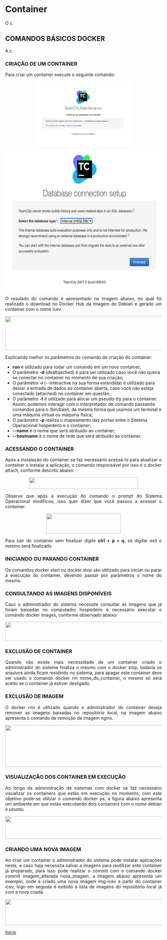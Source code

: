 # Container
<p align="justify">O c.</p>

## COMANDOS BÁSICOS DOCKER

<p align="justify">A c.</p>

### CRIAÇÃO DE UM CONTAINER

<p align="justify">Para criar um container execute o seguinte comando:</p> 

<p align="center"><img src="images/1.png"  width="300" height="208" align="middle"/></p>

<p align="center"><img src="images/2.png"  width="600" height="450" align="middle"/></p>

<p align="justify">O resulado do comando é apresentado na imagem abaixo, no qual foi realizado o download no Docker Hub da imagem do Debian e gerado um container com o nome icev</p>

<p align="center"><img src="images/admin-docker/docker-run.png"  width="700" height="109" align="middle"/></p>

<p align="justify">Explicando melhor os parâmetros do comando de criação do container:</p>

* <b>run</b> é utilizado para rodar um comando em um novo container;
* O parâmetro <b>-d</b> (deattaached) é para ser utilizado caso você não queira se conectar no container no momento de sua criação;
* O parâmetro <b>-i</b> (--interactive na sua forma estendida) é utilizado para deixar a entrada de dados ao container aberta, caso você não esteja conectado (attached) no container em questão;
* O parâmetro <b>-t</b> é utilizado para alocar um pseudo-tty para o container. Assim, podemos interagir com o interpretador de comando passando comandos para o /bin/bash, da mesma forma que usamos um terminal e uma máquina virtual ou máquina física;
* O parâmetro <b>-p</b> realiza o mapeamento das portas entre o Sistema Operacional hospedeiro e o container;
* <b>--name</b> é o nome que será atribuído ao container;
* <b>--hostname</b> é o nome de rede que será atribuído ao container.

### ACESSANDO O CONTAINER

<p align="justify">Após a instalação do container se faz necessário acessá-lo para atualizar o container o instalar a aplicação, o comando  responsável por isso é o docker attach, conforme descrito abaixo:</p>


<p align="center"><img src="images/admin-docker/docker-attach.png"  width="350" height="37" align="middle"/></p>



<p align="justify">Observe que após a execução do comando o prompt do Sistema Operacional modificou, isso quer dizer que você passou a acessar o container.</p>


<p align="center"><img src="images/important.png"  width="240" height="64" align="middle"/></p>

<p align="justify">Para sair do container sem finalizar digite <b>ctrl + p + q</b>, se digitar exit o mesmo será finalizado</p>

### INICIANDO OU PARANDO CONTAINER

<p align="justify">Os comandos docker start ou docker stop são utilizado para iniciar ou parar a execução do container, devendo passar por parâmetros o nome do mesmo.</P>

### CONSULTANDO AS IMAGENS DISPONÍVEIS

<p align="justify">Caso o administrador do sistema necessite consultar as imagens que já foram baixadas no computador hospedeiro é necessário executar o comando docker images, conforme observado abaixo:</p>

<p align="center"><img src="images/admin-docker/docker-images.png"  width="600" height="61" align="middle"/></p>

### EXCLUSÃO DE CONTAINER

<p align="justify">Quando não existe mais necessidade de um container criado o administrador do sistema finaliza o mesmo com o docker stop, todavia os arquivos ainda ficam residindo no sistema, para apagar este container deve ser usado o comando docker rm nome_do_container, o mesmo só será aceito se o container já estiver desligado.</P>

### EXCLUSÃO DE IMAGEM

<p align="justify">O docker rmi é utilizado quando o administrador do container deseja remover as imagens baixadas no repositório local, na imagem abaixo apresenta o comando de remoção da imagem nginx.</p>

<p align="center"><img src="images/admin-docker/docker-rmi.png"  width="600" height="134" align="middle"/></p>

### VISUALIZAÇÃO DOS CONTAINER EM EXECUÇÃO

<p align="justify">Ao longo da administração de sistemas com docker se faz necessário visualizar os containers que estão em execução no momento, com este objetivo pode-se utilizar o comando docker ps, a figura abaixo apresenta um ambiente em que estão executando dois containers com o nome debian e ubuntu.</p>

<p align="center"><img src="images/admin-docker/docker-ps.png"  width="800" height="73" align="middle"/></p>

### CRIANDO UMA NOVA IMAGEM

<p align="justify">Ao criar um container o administrador do sistema pode instalar aplicações neste, e caso haja necessita salvar a imagens para reutilizar este container já preparado, para isso pode realizar o commit com o comando docker commit imagem_alterada nova_imagem, a imagem abaixo apresenta um exemplo, onde é criado uma nova imagem img-icev a partir do container icev, logo em seguida é exibido a lista de imagens do repositório local já com a nova criada</p>

<p align="center"><img src="images/admin-docker/docker-commit.png"  width="550" height="84" align="middle"/></p>

[Início](/README.md)